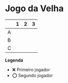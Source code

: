 # Jogo da Velha

|   | 1 | 2 | 3 |
|---|---|---|---|
| A |  |  |   |
| B | | | |
| C || | |

**Legenda**


- ❌ Primeiro jogador 
- ⭕ Segundo jogador
